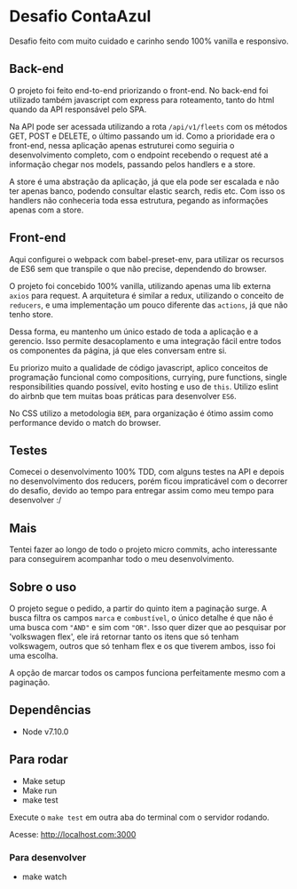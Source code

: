 # Desafio ContaAzul

Desafio feito com muito cuidado e carinho sendo 100% vanilla e responsivo.

## Back-end
O projeto foi feito end-to-end priorizando o front-end. No back-end foi utilizado também javascript com express para roteamento, tanto do html quando da API responsável pelo SPA.

Na API pode ser acessada utilizando a rota `/api/v1/fleets` com os métodos GET, POST e DELETE, o último passando um id. Como a prioridade era o front-end, nessa aplicação apenas estruturei como seguiria o desenvolvimento completo, com o endpoint recebendo o request até a informação chegar nos models, passando pelos handlers e a store.

A store é uma abstração da aplicação, já que ela pode ser escalada e não ter apenas banco, podendo consultar elastic search, redis etc. Com isso os handlers não conheceria toda essa estrutura, pegando as informações apenas com a store.

## Front-end
Aqui configurei o webpack com babel-preset-env, para utilizar os recursos de ES6 sem que transpile o que não precise, dependendo do browser.

O projeto foi concebido 100% vanilla, utilizando apenas uma lib externa `axios` para request. A arquitetura é similar a redux, utilizando o conceito de `reducers`, e uma implementação um pouco diferente das `actions`, já que não tenho store. 

Dessa forma, eu mantenho um único estado de toda a aplicação e a gerencio. Isso permite desacoplamento e uma integração fácil entre todos os componentes da página, já que eles conversam entre si.

Eu priorizo muito a qualidade de código javascript, aplico conceitos de programação funcional como compositions, currying, pure functions, single responsibilities quando possível, evito hosting e uso de `this`. Utilizo eslint do airbnb que tem muitas boas práticas para desenvolver `ES6`.

No CSS utilizo a metodologia `BEM`, para organização é ótimo assim como performance devido o match do browser.

## Testes
Comecei o desenvolvimento 100% TDD, com alguns testes na API e depois no desenvolvimento dos reducers, porém ficou impraticável com o decorrer do desafio, devido ao tempo para entregar assim como meu tempo para desenvolver :/

## Mais
Tentei fazer ao longo de todo o projeto micro commits, acho interessante para conseguirem acompanhar todo o meu desenvolvimento.

## Sobre o uso
O projeto segue o pedido, a partir do quinto item a paginação surge. A busca filtra os campos `marca` e `combustível`,  o único detalhe é que não é uma busca com `"AND"` e sim com `"OR"`. Isso quer dizer que ao pesquisar por 'volkswagen flex', ele irá retornar tanto os itens que só tenham volkswagem, outros que só tenham flex e os que tiverem ambos, isso foi uma escolha.

A opção de marcar todos os campos funciona perfeitamente mesmo com a paginação.

## Dependências
- Node v7.10.0

## Para rodar
- Make setup
- Make run
- make test

Execute o `make test` em outra aba do terminal com o servidor rodando.

Acesse: http://localhost.com:3000

### Para desenvolver
- make watch
